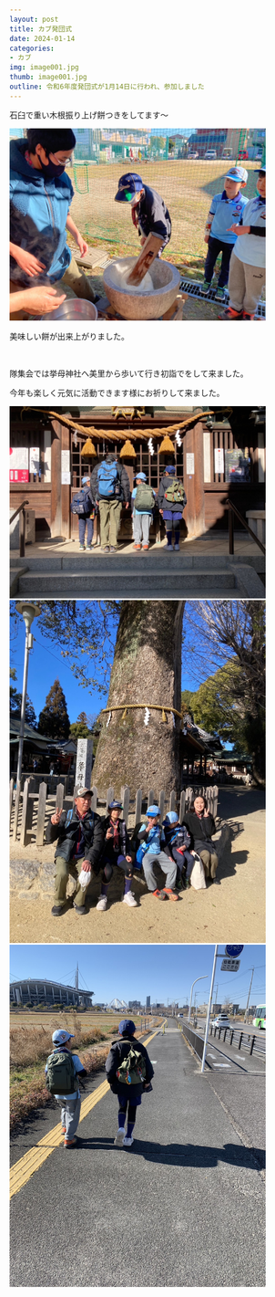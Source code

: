 ```yaml
---
layout: post
title: カブ発団式
date: 2024-01-14
categories:
- カブ
img: image001.jpg
thumb: image001.jpg
outline: 令和6年度発団式が1月14日に行われ、参加しました
---
```


石臼で重い木根振り上げ餅つきをしてます〜

<img src="/assets/img/blog/2024-01-14-カブ発団式/image001.jpg" width="450px">

美味しい餅が出来上がりました。

<br>

隊集会では挙母神社へ美里から歩いて行き初詣でをして来ました。

今年も楽しく元気に活動できます様にお祈りして来ました。

<img src="/assets/img/blog/2024-01-14-カブ発団式/image002.jpg" width="450px">

<img src="/assets/img/blog/2024-01-14-カブ発団式/image003.jpg" width="450px">

<img src="/assets/img/blog/2024-01-14-カブ発団式/image004.jpg" width="450px">
